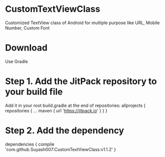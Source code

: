 # CustomTextViewClass
Customized TextView class of Android for multiple purpose like URL, Mobile Number, Custom Font

# Download

Use Gradle 

# Step 1. Add the JitPack repository to your build file

Add it in your root build.gradle at the end of repositories:
allprojects {
		repositories {
			...
			maven { url 'https://jitpack.io' }
		}
	}
  
# Step 2. Add the dependency

dependencies {
	        compile 'com.github.Suyash007:CustomTextViewClass:v1.1.2'
}

